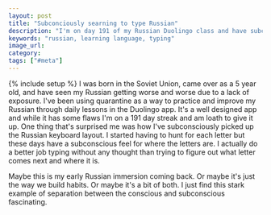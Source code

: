 ```yaml
---
layout: post
title: "Subconciously searning to type Russian"
description: "I'm on day 191 of my Russian Duolingo class and have subconciously learned the keyboard layout."
keywords: "russian, learning language, typing"
image_url: 
category: 
tags: ["#meta"]
---
```

{% include setup %}
I was born in the Soviet Union, came over as a 5 year old, and have seen my Russian getting worse and worse due to a lack of exposure. I've been using quarantine as a way to practice and improve my Russian through daily lessons in the Duolingo app. It's a well designed app and while it has some flaws I'm on a 191 day streak and am loath to give it up. One thing that's surprised me was how I've subconsciously picked up the Russian keyboard layout. I started having to hunt for each letter but these days have a subconscious feel for where the letters are. I actually do a better job typing without any thought than trying to figure out what letter comes next and where it is.

Maybe this is my early Russian immersion coming back. Or maybe it's just the way we build habits. Or maybe it's a bit of both. I just find this stark example of separation between the conscious and subconscious fascinating.
